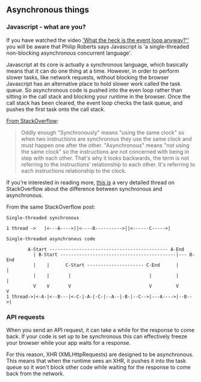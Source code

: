 ## Asynchronous things

### Javascript - what are you?
If you have watched the video ['What the heck is the event loop anyway?''](https://www.youtube.com/watch?v=8aGhZQkoFbQ&t) you will be aware that Philip Roberts says Javascript is 'a single-threaded non-blocking asynchronous concurrent language'.  

Javascript at its core is actually a synchronous language, which basically means that it can do one thing at a time. However, in order to perform slower tasks, like network requests, without blocking the browser Javascript has an alternative place to hold slower work called the task queue. So asynchronous code is pushed into the even loop rather than sitting in the call stack and blocking your runtime in the browser. Once the call stack has been cleared, the event loop checks the task queue, and pushes the first task onto the call stack.  

[From StackOverflow](http://stackoverflow.com/questions/748175/asynchronous-vs-synchronous-execution-what-does-it-really-mean):
>Oddly enough "Synchronously" means "using the same clock" so when two instructions are synchronous they use the same clock and must happen one after the other. "Asynchronous" means "not using the same clock" so the instructions are not concerned with being in step with each other. That's why it looks backwards, the term is not referring to the instructions' relationship to each other. It's referring to each instructions relationship to the clock.

If you're interested in reading more, [this is](http://stackoverflow.com/questions/748175/asynchronous-vs-synchronous-execution-what-does-it-really-mean) a very detailed thread on StackOverflow about the difference between synchronous and asynchronous.  

From the same StackOverflow post:
```
Single-threaded synchronous  

1 thread ->   |<---A---->||<----B---------->||<------C----->|

Single-threaded asynchronous code  

        A-Start -------------------------------------------- A-End   
          | B-Start -------------------------------------------|--- B-End   
          |    |      C-Start --------------------- C-End      |      |   
          |    |       |                             |         |      |
          V    V       V                             V         V      V      
1 thread->|<-A-|<--B---|<-C-|-A-|-C-|--A--|-B-|--C-->|---A---->|--B-->|
```

### API requests
When you send an API request, it can take a while for the response to come back. If your code is set up to be synchronous this can effectively freeze your browser while your app waits for a response.

For this reason, XHR (XMLHttpRequests) are designed to be asynchronous. This means that when the runtime sees an XHR, it pushes it into the task queue so it won't block other code while waiting for the response to come back from the network. 
